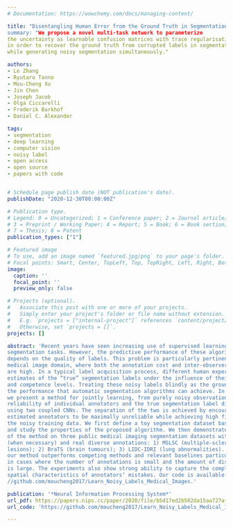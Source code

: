 ```yaml
---
# Documentation: https://wowchemy.com/docs/managing-content/

title: "Disentangling Human Error from the Ground Truth in Segmentation of Medical Images''
summary: "We propose a novel multi-task network to parameterize 
the uncertainty as learnable confusion matrices with trace regularisation, 
in order to recover the ground truth from corrupted labels in segmentation, 
while generating noisy segmentation simultaneously."

authors:
- Le Zhang
- Ryutaro Tanno
- Mou-Cheng Xu
- Jin Chen
- Joseph Jacob
- Olga Ciccarelli
- Frederik Barkhof
- Daniel C. Alexander

tags:
- segmentation
- deep learning
- computer vision
- noisy label
- open access
- open source
- papers with code


# Schedule page publish date (NOT publication's date).
publishDate: "2020-12-30T00:00:00Z"

# Publication type.
# Legend: 0 = Uncategorized; 1 = Conference paper; 2 = Journal article;
# 3 = Preprint / Working Paper; 4 = Report; 5 = Book; 6 = Book section;
# 7 = Thesis; 8 = Patent
publication_types: ["1"]

# Featured image
# To use, add an image named `featured.jpg/png` to your page's folder.
# Focal points: Smart, Center, TopLeft, Top, TopRight, Left, Right, BottomLeft, Bottom, BottomRight.
image:
  caption: ''
  focal_point: ''
  preview_only: false

# Projects (optional).
#   Associate this post with one or more of your projects.
#   Simply enter your project's folder or file name without extension.
#   E.g. `projects = ["internal-project"]` references `content/project/deep-learning/index.md`.
#   Otherwise, set `projects = []`.
projects: []

abstract: 'Recent years have seen increasing use of supervised learning methods for
segmentation tasks. However, the predictive performance of these algorithms
depends on the quality of labels. This problem is particularly pertinent in the
medical image domain, where both the annotation cost and inter-observer variability
are high. In a typical label acquisition process, different human experts provide their
estimates of the “true” segmentation labels under the influence of their own biases
and competence levels. Treating these noisy labels blindly as the ground truth limits
the performance that automatic segmentation algorithms can achieve. In this work,
we present a method for jointly learning, from purely noisy observations alone, the
reliability of individual annotators and the true segmentation label distributions,
using two coupled CNNs. The separation of the two is achieved by encouraging the
estimated annotators to be maximally unreliable while achieving high fidelity with
the noisy training data. We first define a toy segmentation dataset based on MNIST
and study the properties of the proposed algorithm. We then demonstrate the utility
of the method on three public medical imaging segmentation datasets with simulated
(when necessary) and real diverse annotations: 1) MSLSC (multiple-sclerosis
lesions); 2) BraTS (brain tumours); 3) LIDC-IDRI (lung abnormalities). In all cases,
our method outperforms competing methods and relevant baselines particularly
in cases where the number of annotations is small and the amount of disagreement
is large. The experiments also show strong ability to capture the complex
spatial characteristics of annotators’ mistakes. Our code is available at https:
//github.com/moucheng2017/Learn_Noisy_Labels_Medical_Images.'

publication: '*Neural Information Processing System*'
url_pdf: https://papers.nips.cc/paper/2020/file/b5d17ed2b502da15aa727af0d51508d6-Paper.pdf
url_code: 'https://github.com/moucheng2017/Learn_Noisy_Labels_Medical_Images'

---
```

